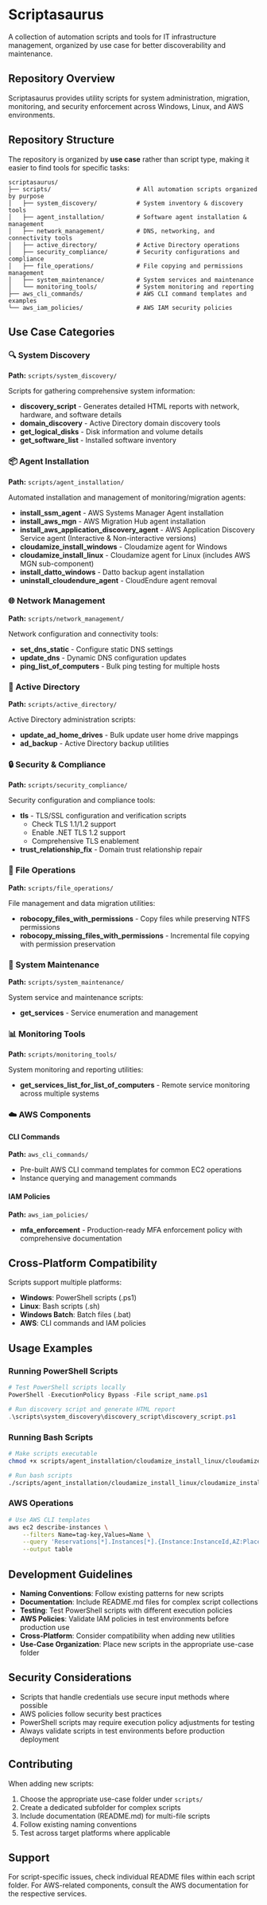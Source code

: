 # Scriptasaurus

A collection of automation scripts and tools for IT infrastructure management, organized by use case for better discoverability and maintenance.

## Repository Overview

Scriptasaurus provides utility scripts for system administration, migration, monitoring, and security enforcement across Windows, Linux, and AWS environments.

## Repository Structure

The repository is organized by **use case** rather than script type, making it easier to find tools for specific tasks:

```
scriptasaurus/
├── scripts/                        # All automation scripts organized by purpose
│   ├── system_discovery/           # System inventory & discovery tools
│   ├── agent_installation/         # Software agent installation & management
│   ├── network_management/         # DNS, networking, and connectivity tools
│   ├── active_directory/           # Active Directory operations
│   ├── security_compliance/        # Security configurations and compliance
│   ├── file_operations/            # File copying and permissions management
│   ├── system_maintenance/         # System services and maintenance
│   └── monitoring_tools/           # System monitoring and reporting
├── aws_cli_commands/               # AWS CLI command templates and examples
└── aws_iam_policies/               # AWS IAM security policies
```

## Use Case Categories

### 🔍 System Discovery
**Path:** `scripts/system_discovery/`

Scripts for gathering comprehensive system information:
- **discovery_script** - Generates detailed HTML reports with network, hardware, and software details
- **domain_discovery** - Active Directory domain discovery tools
- **get_logical_disks** - Disk information and volume details
- **get_software_list** - Installed software inventory

### 📦 Agent Installation
**Path:** `scripts/agent_installation/`

Automated installation and management of monitoring/migration agents:
- **install_ssm_agent** - AWS Systems Manager Agent installation
- **install_aws_mgn** - AWS Migration Hub agent installation
- **install_aws_application_discovery_agent** - AWS Application Discovery Service agent (Interactive & Non-interactive versions)
- **cloudamize_install_windows** - Cloudamize agent for Windows
- **cloudamize_install_linux** - Cloudamize agent for Linux (includes AWS MGN sub-component)
- **install_datto_windows** - Datto backup agent installation
- **uninstall_cloudendure_agent** - CloudEndure agent removal

### 🌐 Network Management
**Path:** `scripts/network_management/`

Network configuration and connectivity tools:
- **set_dns_static** - Configure static DNS settings
- **update_dns** - Dynamic DNS configuration updates
- **ping_list_of_computers** - Bulk ping testing for multiple hosts

### 👥 Active Directory
**Path:** `scripts/active_directory/`

Active Directory administration scripts:
- **update_ad_home_drives** - Bulk update user home drive mappings
- **ad_backup** - Active Directory backup utilities

### 🔒 Security & Compliance
**Path:** `scripts/security_compliance/`

Security configuration and compliance tools:
- **tls** - TLS/SSL configuration and verification scripts
  - Check TLS 1.1/1.2 support
  - Enable .NET TLS 1.2 support
  - Comprehensive TLS enablement
- **trust_relationship_fix** - Domain trust relationship repair

### 📁 File Operations
**Path:** `scripts/file_operations/`

File management and data migration utilities:
- **robocopy_files_with_permissions** - Copy files while preserving NTFS permissions
- **robocopy_missing_files_with_permissions** - Incremental file copying with permission preservation

### 🔧 System Maintenance
**Path:** `scripts/system_maintenance/`

System service and maintenance scripts:
- **get_services** - Service enumeration and management

### 📊 Monitoring Tools
**Path:** `scripts/monitoring_tools/`

System monitoring and reporting utilities:
- **get_services_list_for_list_of_computers** - Remote service monitoring across multiple systems

### ☁️ AWS Components

#### CLI Commands
**Path:** `aws_cli_commands/`
- Pre-built AWS CLI command templates for common EC2 operations
- Instance querying and management commands

#### IAM Policies  
**Path:** `aws_iam_policies/`
- **mfa_enforcement** - Production-ready MFA enforcement policy with comprehensive documentation

## Cross-Platform Compatibility

Scripts support multiple platforms:
- **Windows**: PowerShell scripts (.ps1)
- **Linux**: Bash scripts (.sh) 
- **Windows Batch**: Batch files (.bat)
- **AWS**: CLI commands and IAM policies

## Usage Examples

### Running PowerShell Scripts
```powershell
# Test PowerShell scripts locally
PowerShell -ExecutionPolicy Bypass -File script_name.ps1

# Run discovery script and generate HTML report
.\scripts\system_discovery\discovery_script\discovery_script.ps1
```

### Running Bash Scripts
```bash
# Make scripts executable
chmod +x scripts/agent_installation/cloudamize_install_linux/cloudamize_install.sh

# Run bash scripts
./scripts/agent_installation/cloudamize_install_linux/cloudamize_install.sh
```

### AWS Operations
```bash
# Use AWS CLI templates
aws ec2 describe-instances \
    --filters Name=tag-key,Values=Name \
    --query 'Reservations[*].Instances[*].{Instance:InstanceId,AZ:Placement.AvailabilityZone,Name:Tags[?Key==`Name`]|[0].Value}' \
    --output table
```

## Development Guidelines

- **Naming Conventions**: Follow existing patterns for new scripts
- **Documentation**: Include README.md files for complex script collections
- **Testing**: Test PowerShell scripts with different execution policies
- **AWS Policies**: Validate IAM policies in test environments before production use
- **Cross-Platform**: Consider compatibility when adding new utilities
- **Use-Case Organization**: Place new scripts in the appropriate use-case folder

## Security Considerations

- Scripts that handle credentials use secure input methods where possible
- AWS policies follow security best practices
- PowerShell scripts may require execution policy adjustments for testing
- Always validate scripts in test environments before production deployment

## Contributing

When adding new scripts:
1. Choose the appropriate use-case folder under `scripts/`
2. Create a dedicated subfolder for complex scripts
3. Include documentation (README.md) for multi-file scripts
4. Follow existing naming conventions
5. Test across target platforms where applicable

## Support

For script-specific issues, check individual README files within each script folder. For AWS-related components, consult the AWS documentation for the respective services.
